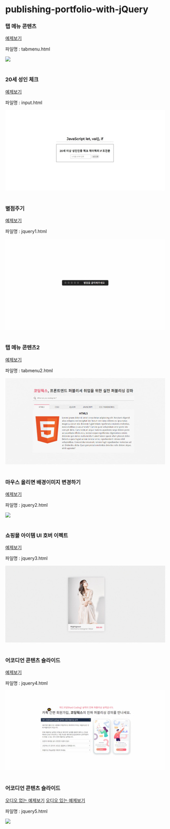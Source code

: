 # publishing-portfolio-with-jQuery

### 탭 메뉴 콘텐츠

<a href="http://gaeng0.dothome.co.kr/publishing%20portfolio3/tabmenu.html" target="_blank">예제보기</a>

파일명 : tabmenu.html

<img src="../jQuery/images/1.gif">

<br>
<br>

### 20세 성인 체크

<a href="http://gaeng0.dothome.co.kr/publishing%20portfolio3/input.html" target="_blank">예제보기</a>

파일명 : input.html

<img src="./images/2.jpg">

<br>
<br>

### 별점주기

<a href="http://gaeng0.dothome.co.kr/publishing%20portfolio3/jquery1.html" target="_blank">예제보기</a>

파일명 : jquery1.html

<img src="./images/3.gif">

<br>
<br>

### 탭 메뉴 콘텐츠2

<a href="http://gaeng0.dothome.co.kr/publishing%20portfolio3/tabmenu2.html" target="_blank">예제보기</a>

파일명 : tabmenu2.html

<img src="./images/4.gif">

<br>
<br>

### 마우스 올리면 배경이미지 변경하기

<a href="http://gaeng0.dothome.co.kr/publishing%20portfolio3/jquery2.html" target="_blank">예제보기</a>

파일명 : jquery2.html

<img src="./images/5.gif">

<br>
<br>

### 쇼핑몰 아이템 UI 호버 이펙트

<a href="http://gaeng0.dothome.co.kr/publishing%20portfolio3/jquery3.html" target="_blank">예제보기</a>

파일명 : jquery3.html

<img src="./images/6.gif">

<br>
<br>

### 어코디언 콘텐츠 슬라이드

<a href="http://gaeng0.dothome.co.kr/publishing%20portfolio3/jquery4.html" target="_blank">예제보기</a>

파일명 : jquery4.html

<img src="./images/7.gif">

<br>
<br>

### 어코디언 콘텐츠 슬라이드

<a href="http://gaeng0.dothome.co.kr/publishing%20portfolio3/jquery5.html" target="_blank">오디오 없는 예제보기</a>
<a href="http://gaeng0.dothome.co.kr/publishing%20portfolio3/jquery5-1.html" target="_blank">오디오 있는 예제보기</a>

파일명 : jquery5.html

<img src="../images/8.gif">